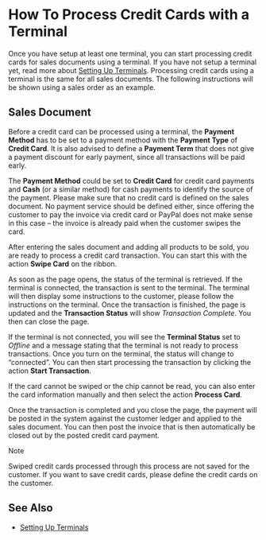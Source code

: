# How To Process Credit Cards with a Terminal

Once you have setup at least one terminal, you can start processing credit cards for sales documents using a terminal. If you have not setup a terminal yet, read more about [Setting Up Terminals](terminal-setup.md).  Processing credit cards using a terminal is the same for all sales documents. The following instructions will be shown using a sales order as an example.

## Sales Document

Before a credit card can be processed using a terminal, the **Payment Method** has to be set to a payment method with the **Payment Type** of **Credit Card**. It is also advised to define a **Payment Term** that does not give a payment discount for early payment, since all transactions will be paid early.

The **Payment Method** could be set to **Credit Card** for credit card payments and **Cash** (or a similar method) for cash payments to identify the source of the payment. Please make sure that no credit card is defined on the sales document.  No payment service should be defined either, since offering the customer to pay the invoice via credit card or PayPal does not make sense in this case – the invoice is already paid when the customer swipes the card.

After entering the sales document and adding all products to be sold, you are ready to process a credit card transaction. You can start this with the action **Swipe Card** on the ribbon.

As soon as the page opens, the status of the terminal is retrieved. If the terminal is connected, the transaction is sent to the terminal. The terminal will then display some instructions to the customer, please follow the instructions on the terminal. Once the transaction is finished, the page is updated and the **Transaction Status** will show *Transaction Complete*. You then can close the page.

If the terminal is not connected, you will see the **Terminal Status** set to *Offline* and a message stating that the terminal is not ready to process transactions. Once you turn on the terminal, the status will change to “connected”. You can then start processing the transaction by clicking the action **Start Transaction**.

If the card cannot be swiped or the chip cannot be read, you can also enter the card information manually and then select the action **Process Card**.

Once the transaction is completed and you close the page, the payment will be posted in the system against the customer ledger and applied to the sales document. You can then post the invoice that is then automatically be closed out by the posted credit card payment.

> [!NOTE]
> Swiped credit cards processed through this process are not saved for the customer. If you want to save credit cards, please define the credit cards on the customer.

## See Also

- [Setting Up Terminals](terminal-setup.md)
